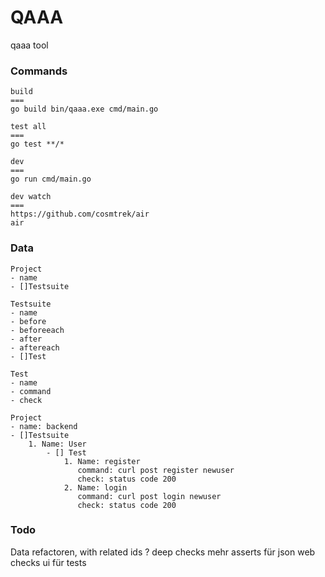 # QAAA
qaaa tool

### Commands
```
build
===
go build bin/qaaa.exe cmd/main.go

test all
===
go test **/*

dev
===
go run cmd/main.go

dev watch
===
https://github.com/cosmtrek/air
air
```


### Data
```
Project
- name
- []Testsuite

Testsuite
- name
- before
- beforeeach
- after
- aftereach
- []Test

Test
- name
- command
- check

Project
- name: backend
- []Testsuite
    1. Name: User
        - [] Test
            1. Name: register
               command: curl post register newuser
               check: status code 200
            2. Name: login
               command: curl post login newuser
               check: status code 200
```

### Todo
Data refactoren, with related ids ?
deep checks mehr asserts für json
web checks
ui für tests